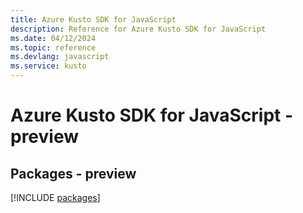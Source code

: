 ```yaml
---
title: Azure Kusto SDK for JavaScript
description: Reference for Azure Kusto SDK for JavaScript
ms.date: 04/12/2024
ms.topic: reference
ms.devlang: javascript
ms.service: kusto
---
```

# Azure Kusto SDK for JavaScript - preview
## Packages - preview
[!INCLUDE [packages](kusto-index.md)]